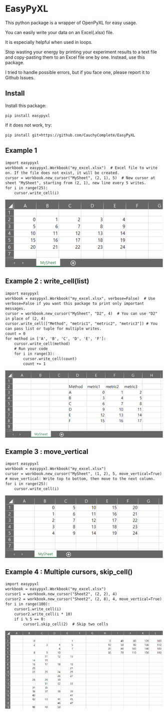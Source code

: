 # EasyPyXL
 This python package is a wrapper of OpenPyXL for easy usage.

You can easily write your data on an Excel(.xlsx) file.

It is especially helpful when used in loops.

Stop wasting your energy by printing your experiment results to a text file and copy-pasting them to an Excel file one by one. Instead, use this package.

I tried to handle possible errors, but if you face one, please report it to Github Issues.

## Install
Install this package:

```pip install easypyxl```

If it does not work, try:

```pip install git+https://github.com/CauchyComplete/EasyPyXL```

## Example 1
```angular2html
import easypyxl
workbook = easypyxl.Workbook("my_excel.xlsx")  # Excel file to write on. If the file does not exist, it will be created.
cursor = workbook.new_cursor("MySheet", (2, 1), 5)  # New cursor at sheet "MySheet", starting from (2, 1), new line every 5 writes.
for i in range(25):
    cursor.write_cell(i)
```
![ex1](https://github.com/CauchyComplete/EasyPyXL/blob/main/images/ex1.png?raw=true)

## Example 2 : write_cell(list)
```angular2html
import easypyxl
workbook = easypyxl.Workbook("my_excel.xlsx", verbose=False)  # Use verbose=False if you want this package to print only important messages. 
cursor = workbook.new_cursor("MySheet", "D2", 4)  # You can use "D2" in place of (2, 4)
cursor.write_cell(["Method", "metric1", "metric2", "metric3"]) # You can pass list or tuple for multiple writes.
count = 0
for method in ['A', 'B', 'C', 'D', 'E', 'F']:
    cursor.write_cell(method)
    # Run your code
    for i in range(3):
        cursor.write_cell(count)
        count += 1
```
![ex2](https://github.com/CauchyComplete/EasyPyXL/blob/main/images/ex2.png?raw=true)

## Example 3 : move_vertical
```angular2html
import easypyxl
workbook = easypyxl.Workbook("my_excel.xlsx")
cursor = workbook.new_cursor("MySheet", (1, 2), 5, move_vertical=True)  # move_vertical: Write top to bottom, then move to the next column.
for i in range(25):
    cursor.write_cell(i)
```
![ex3](https://github.com/CauchyComplete/EasyPyXL/blob/main/images/ex3.png?raw=true)

## Example 4 : Multiple cursors, skip_cell()
```angular2html
import easypyxl
workbook = easypyxl.Workbook("my_excel.xlsx")
cursor1 = workbook.new_cursor("Sheet2", (2, 2), 4)
cursor2 = workbook.new_cursor("Sheet2", (2, 8), 4, move_vertical=True)
for i in range(100):
    cursor1.write_cell(i)
    cursor2.write_cell(i * 10)
    if i % 5 == 0:
        cursor1.skip_cell(2)  # Skip two cells
```
![ex4](https://github.com/CauchyComplete/EasyPyXL/blob/main/images/ex4.png?raw=true)
